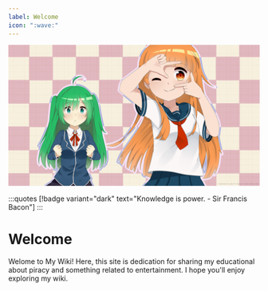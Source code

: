 ```yaml
---
label: Welcome
icon: ":wave:"
---
```


![](/static/cover.jpg)

<style>
    .quotes {
        text-align: center;
        padding-bottom: 20px;
        margin-bottom: 20px;
    }
</style>

:::quotes
[!badge variant="dark" text="Knowledge is power. - Sir Francis Bacon"]
:::

# Welcome

Welome to My Wiki! Here, this site is dedication for sharing my educational about piracy and something related to entertainment. I hope you'll enjoy exploring my wiki.
